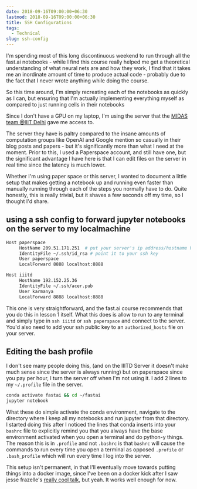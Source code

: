 ```yaml
---
date: 2018-09-16T09:00:00+06:30
lastmod: 2018-09-16T09:00:00+06:30
title: SSH Configurations
tags:
  - Technical
slug: ssh-config
---
```


I'm spending most of this long discontinuous weekend to run through all the fast.ai notebooks - while I find this course really helped me get a theoretical understanding of what neural nets are and how they work, I find that it takes me an inordinate amount of time to produce actual code - probably due to the fact that I never wrote anything while doing the course.

So this time around, I'm simply recreating each of the notebooks as quickly as I can, but ensuring that I'm actually implementing everything myself as compared to just running cells in their notebooks

Since I don't have a GPU on my laptop, I'm using the server that the [MIDAS team @IIIT Delhi](http://midas.iiitd.edu.in/) gave me access to.

The server they have is paltry compared to the insane amounts of computation groups like OpenAI and Google mention so casually in their blog posts and papers - but it's significantly more than what I need at the moment. Prior to this, I used a Paperspace account, and still have one, but the significant advantage I have here is that I can edit files on the server in real time since the latency is much lower.

Whether I'm using paper space or this server, I wanted to document a little setup that makes getting a notebook up and running even faster than manually running through each of the steps you normally have to do. Quite honestly, this is really trivial, but it shaves a few seconds off my time, so I thought I'd share.

## using a ssh config to forward jupyter notebooks on the server to my localmachine
```bash
Host paperspace
     HostName 209.51.171.251  # put your server's ip address/hostname here
     IdentityFile ~/.ssh/id_rsa # point it to your ssh key
     User paperspace
     LocalForward 8888 localhost:8888

Host iiitd
     HostName 192.152.25.36
     IdentityFile ~/.ssh/acer.pub
     User karmanya
     LocalForward 8888 localhost:8888
```
This one is very straightforward, and the fast.ai course recommends that you do this in lesson 1 itself. What this does is allow to run to any terminal and simply type in `ssh iiitd` or `ssh paperspace` and connect to the server. You'd also need to add your ssh public key to an `authorized_hosts` file on your server.

## Editing the bash profile
I don't see many people doing this, (and on the IIITD Server it doesn't make much sense since the server is always running) but on paperspace since you pay per hour, I turn the server off when I'm not using it. 
I add 2 lines to my `~/.profile` file in the server. 
```bash
conda activate fastai && cd ~/fastai
jupyter notebook
```
What these do simple activate the conda environment, navigate to the directory where I keep all my notebooks and run jupyter from that directory. I started doing this after I noticed the lines that conda inserts into your `bashrc` file to explicitly remind you that you always have the base environment activated when you open a terminal and do python-y things. The reason this is in `.profile` and not `.bashrc` is that `bashrc` will cause the commands to run every time you open a terminal as opposed `.profile` or `.bash_profile` which will run every time I log into the server.

This setup isn't permanent, in that I'll eventually move towards putting things into a docker image, since I've been on a docker kick after I saw jesse frazelle's [really cool talk](https://www.youtube.com/watch?v=cYsVvV1aVss), but yeah. It works well enough for now.